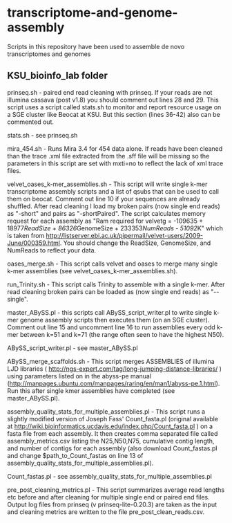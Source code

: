 transcriptome-and-genome-assembly
=================================

Scripts in this repository have been used to assemble de novo transcriptomes and genomes 

KSU_bioinfo_lab folder
----------------------
prinseq.sh - paired end read cleaning with prinseq. If your reads are not illumina cassava (post v1.8) you should comment out lines 28 and 29. This script uses a script called stats.sh to monitor and report resource usage on a SGE cluster like Beocat at KSU. But this section (lines 36-42) also can be commented out.  

stats.sh - see prinseq.sh
 
 
mira_454.sh - Runs Mira 3.4 for 454 data alone. If reads have been cleaned than the trace .xml file extracted from the .sff file will be missing so the parameters in this script are set with mxti=no to reflect the lack of xml trace files.

velvet_oases_k-mer_assemblies.sh - This script will write single k-mer transcriptome assembly scripts and a list of qsubs that can be used to call them on beocat. Comment out line 10 if your sequences are already shuffled. After read cleaning I load my broken pairs (now single end reads) as "-short" and pairs as "-shortPaired". The script calculates memory request for each assembly as "Ram required for velvetg = -109635 + 18977*ReadSize + 86326*GenomeSize + 233353*NumReads - 51092*K" which is taken from http://listserver.ebi.ac.uk/pipermail/velvet-users/2009-June/000359.html. You should change the ReadSize, GenomeSize, and NumReads to reflect your data.

oases_merge.sh - This script calls velvet and oases to merge many single k-mer assemblies (see velvet_oases_k-mer_assemblies.sh).

run_Trinity.sh - This script calls Trinity to assemble with a single k-mer. After read cleaning broken pairs can be loaded as (now single end reads) as "--single".

master_ABySS.pl - this scripts call ABySS_script_writer.pl to write single k-mer genome assembly scripts then executes them (on an SGE cluster). Comment out line 15 and uncomment line 16 to run assemblies every odd k-mer between k=51 and k=71 (the range often seen to have the highest N50).

ABySS_script_writer.pl - see master_ABySS.pl

ABySS_merge_scaffolds.sh - This script merges ASSEMBLIES of illumina LJD libraries ( http://ngs-expert.com/tag/long-jumping-distance-libraries/ ) using parameters listed on in the abyss-pe manual (http://manpages.ubuntu.com/manpages/raring/en/man1/abyss-pe.1.html). Run this after single kmer assemblies have completed (see master_ABySS.pl). 

assembly_quality_stats_for_multiple_assemblies.pl - This script runs a slightly modified version of Joseph Fass' Count_fasta.pl (original available at http://wiki.bioinformatics.ucdavis.edu/index.php/Count_fasta.pl ) on a fasta file from each assembly. It then creates comma separated file called assembly_metrics.csv listing the N25,N50,N75, cumulative contig length, and number of contigs for each assembly (also download Count_fastas.pl and change $path_to_Count_fastas on line 13 of assembly_quality_stats_for_multiple_assemblies.pl).

Count_fastas.pl - see assembly_quality_stats_for_multiple_assemblies.pl

pre_post_cleaning_metrics.pl - This script summarizes average read lengths etc before and after cleaning for multiple single end or paired end files. Output log files from prinseq (v prinseq-lite-0.20.3) are taken as the input and cleaning metrics are written to the file pre_post_clean_reads.csv.




